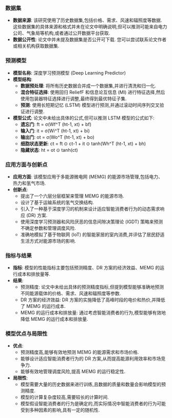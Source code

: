 ### 数据集
*   **数据来源**:  该研究使用了历史数据集,包括价格、需求、风速和辐照度等数据. 这些数据集的具体来源和格式并未在论文中明确说明,但可以推测可能来自电力公司、气象局等机构,或者通过公开数据平台获取. 
*   **数据公开性**:  论文中并未提及数据集是否公开可下载. 您可以尝试联系论文作者或相关机构获取数据集. 
### 预测模型
*   **模型名称**:  深度学习预测模型 (Deep Learning Predictor)
*   **模型结构**: 
    *   **数据预处理**:  将所有历史数据合并成一个数据集,并进行清洗和归一化. 
    *   **混合特征选择**:  使用回归 ReliefF 和信息论互信息 (MI) 进行特征选择,然后使用包装器特征选择进行调整,最终得到最优特征子集. 
    *   **预测**:  使用长短期记忆 (LSTM) 模型进行预测,并通过滚动时间序列交叉验证进行调整. 
*   **模型公式**:  论文中未给出具体的公式,但可以推测 LSTM 模型的公式如下: 
    *   **遗忘门**:  ft = σ(Wf^T (ht-1, xt) + bf)
    *   **输入门**:  it = σ(Wi^T (ht-1, xt) + bi)
    *   **输出门**:  ot = σ(Wo^T (ht-1, xt) + bo)
    *   **细胞状态更新**:  ct = ft ⊙ ct-1 + it ⊙ tanh(Wh^T (ht-1, xt) + bh)
    *   **隐藏状态**:  ht = ot ⊙ tanh(ct)
### 应用方面与创新点
*   **应用方面**:  该模型应用于多能源微电网 (MEMG) 的能源市场管理,包括电力、热力和氢气市场. 
*   **创新点**: 
    *   提出了一个六层分层框架来管理 MEMG 的能源市场. 
    *   设计了基于运输系统的氢气交换结构. 
    *   引入了一种基于深度学习的机制来设计适应智能消费者行为的动态需求响应 (DR) 方案. 
    *   使用深度学习预测器和风险厌恶的信息间隙决策理论 (IGDT) 策略来预测不确定参数和管理调度风险. 
    *   准确地模拟了基于物联网 (IoT) 的智能家居的室内消费,并评估了居民舒适生活方式对能源市场的影响. 
### 指标与结果
*   **指标**:  模型的性能指标主要包括预测精度、DR 方案的经济效益、MEMG 的运行成本和排放量等. 
*   **结果**: 
    *   预测精度: 论文中未给出具体的预测精度指标,但提到模型能够准确地预测不同能源载体的价格、需求、风速和辐照度等参数. 
    *   DR 方案的经济效益: DR 方案的实施降低了高峰时段的电价和热价,并降低了 MEMG 的运行成本. 
    *   MEMG 的运行成本和排放量: 通过考虑智能消费者的行为,模型能够有效地降低 MEMG 的运行成本和排放量. 
### 模型优点与局限性
*   **优点**: 
    *   预测精度高,能够有效地预测 MEMG 的能源需求和市场价格. 
    *   能够设计适应智能消费者行为的 DR 方案,从而提高能源利用效率和市场竞争力. 
    *   能够有效地管理调度风险,提高 MEMG 的运行稳定性. 
*   **局限性**: 
    *   模型需要大量的历史数据来进行训练,且数据的质量和数量会影响模型的预测精度. 
    *   模型的计算复杂度较高,需要较长的计算时间. 
    *   模型假设智能消费者的行为是确定的,而实际情况中智能消费者的行为可能受到多种因素的影响,具有一定的随机性. 
